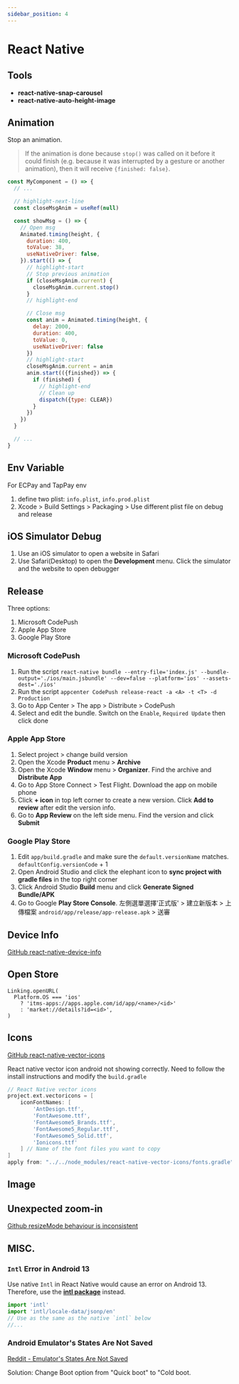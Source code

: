 ```yaml
---
sidebar_position: 4
---
```


# React Native

## Tools

- **react-native-snap-carousel**
- **react-native-auto-height-image**

## Animation

Stop an animation.

> If the animation is done because `stop()` was called on it before it could finish (e.g. because it was interrupted by
> a gesture or another animation), then it will receive `{finished: false}`.

```jsx
const MyComponent = () => {
  // ...

  // highlight-next-line
  const closeMsgAnim = useRef(null)

  const showMsg = () => {
    // Open msg
    Animated.timing(height, {
      duration: 400,
      toValue: 38,
      useNativeDriver: false,
    }).start(() => {
      // highlight-start
      // Stop previous animation
      if (closeMsgAnim.current) {
        closeMsgAnim.current.stop()
      }
      // highlight-end

      // Close msg
      const anim = Animated.timing(height, {
        delay: 2000,
        duration: 400,
        toValue: 0,
        useNativeDriver: false
      })
      // highlight-start
      closeMsgAnim.current = anim
      anim.start(({finished}) => {
        if (finished) {
          // highlight-end
          // Clean up
          dispatch({type: CLEAR})
        }
      })
    })
  }

  // ...
}
```

## Env Variable

For ECPay and TapPay env

1. define two plist: `info.plist`, `info.prod.plist`
2. Xcode > Build Settings > Packaging > Use different plist file on debug and release

## iOS Simulator Debug

1. Use an iOS simulator to open a website in Safari
2. Use Safari(Desktop) to open the **Development** menu. Click the simulator and the website to open debugger

## Release

Three options:

1. Microsoft CodePush
2. Apple App Store
3. Google Play Store

### Microsoft CodePush

1. Run the
   script `react-native bundle --entry-file='index.js' --bundle-output='./ios/main.jsbundle' --dev=false --platform='ios' --assets-dest='./ios'`
2. Run the script `appcenter CodePush release-react -a <A> -t <T> -d Production`
3. Go to App Center > The app > Distribute > CodePush
4. Select and edit the bundle. Switch on the `Enable`, `Required Update` then click done

### Apple App Store

1. Select project > change build version
2. Open the Xcode **Product** menu > **Archive**
3. Open the Xcode **Window** menu > **Organizer**. Find the archive and **Distribute App**
4. Go to App Store Connect > Test Flight. Download the app on mobile phone
5. Click **+ icon** in top left corner to create a new version. Click **Add to review** after edit the version info.
6. Go to **App Review** on the left side menu. Find the version and click **Submit**

### Google Play Store

1. Edit `app/build.gradle` and make sure the `default.versionName` matches. `defaultConfig.versionCode` + 1
2. Open Android Studio and click the elephant icon to **sync project with gradle files** in the top right corner
3. Click Android Studio **Build** menu and click **Generate Signed Bundle/APK**
4. Go to Google **Play Store Console**. 左側選單選擇'正式版' > 建立新版本 >
   上傳檔案 `android/app/release/app-release.apk` > 送審

## Device Info

[GitHub react-native-device-info](https://github.com/react-native-device-info/react-native-device-info#usage)

## Open Store

```tsx
Linking.openURL(
  Platform.OS === 'ios'
    ? 'itms-apps://apps.apple.com/id/app/<name>/<id>'
    : 'market://details?id=<id>',
)
```

## Icons

[GitHub react-native-vector-icons](https://github.com/oblador/react-native-vector-icons)

React native vector icon android not showing correctly. Need to follow the install instructions and modify the `build.gradle`

```gradle
// React Native vector icons
project.ext.vectoricons = [
    iconFontNames: [
        'AntDesign.ttf',
        'FontAwesome.ttf',
        'FontAwesome5_Brands.ttf',
        'FontAwesome5_Regular.ttf',
        'FontAwesome5_Solid.ttf',
        'Ionicons.ttf'
    ] // Name of the font files you want to copy
]
apply from: "../../node_modules/react-native-vector-icons/fonts.gradle"
```

## Image

## Unexpected zoom-in

[Github resizeMode behaviour is inconsistent](https://github.com/DylanVann/react-native-fast-image/issues/922)

## MISC.

### `Intl` Error in Android 13

Use native `Intl` in React Native would cause an error on Android 13.
Therefore, use the [**intl package**](https://www.npmjs.com/package/intl) instead.

```ts
import 'intl'
import 'intl/locale-data/jsonp/en'
// Use as the same as the native `intl` below
//...
```

### Android Emulator's States Are Not Saved

[Reddit - Emulator's States Are Not Saved](https://www.reddit.com/r/AndroidStudio/comments/yohg3k/emulators_states_are_not_saved_after_i_signed_in/)

Solution: Change Boot option from "Quick boot" to "Cold boot.
